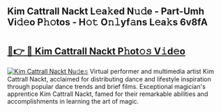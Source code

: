 ## Kim Cattrall Nackt L𝚎a𝚔ed N𝚞𝚍e - Part-Umh Vi𝚍𝚎o P𝚑𝚘tos - H𝚘𝚝 O𝚗𝚕yf𝚊ns L𝚎a𝚔s 6v8fA

# <h2><a href="http://kfexvp.oniu.top/?m=Kim+Cattrall+Nackt">🔗👉 🔴 Kim Cattrall Nackt P𝚑ot𝚘𝚜 V𝚒d𝚎o</a></h2>

[![Kim Cattrall Nackt Nu𝚍e𝚜](https://i.imgur.com/0qMVB7G.gif)](http://kfexvp.oniu.top/?m=Kim+Cattrall+Nackt)
Virtual performer and multimedia artist Kim Cattrall Nackt, acclaimed for distributing dance and lifestyle inspiration through popular dance trends and brief films. Exceptional magician's apprentice Kim Cattrall Nackt, famed for their remarkable abilities and accomplishments in learning the art of magic.  
